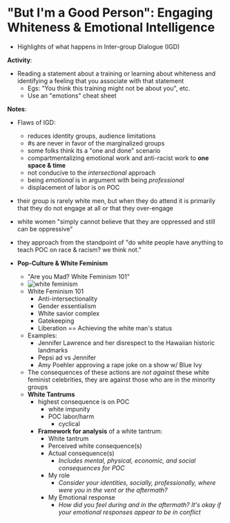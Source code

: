 # "But I'm a Good Person": Engaging Whiteness & Emotional Intelligence

- Highlights of what happens in Inter-group Dialogue (IGD)

**Activity**:
- Reading a statement about a training or learning about whiteness and identifying a feeling that you associate with that statement
  - Egs: "You think this training might not be about you", etc.
  - Use an "emotions" cheat sheet

**Notes**:
- Flaws of IGD:
  - reduces identity groups, audience limitations
  - #s are never in favor of the marginalized groups
  - some folks think its a "one and done" scenario
  - compartmentalizing emotional work and anti-racist work to **one space & time**
  - not conducive to the _intersectional_ approach
  - being _emotional_ is in argument with being _professional_
  - displacement of labor is on POC
- their group is rarely white men, but when they do attend it is primarily that they do not engage at all or that they over-engage
- white women "simply cannot believe that they are oppressed and still can be oppressive"
- they approach from the standpoint of "do white people have anything to teach POC on race & racism? we think not."

- **Pop-Culture & White Feminism**
  - "Are you Mad? White Feminism 101"
  - ![white feminism](http://persephonemagazine.com/wp-content/uploads/2014/01/NinjaCates-Guide-To-White-Feminism.png)
  - White Feminism 101
    - Anti-intersectionality
    - Gender essentialism
    - White savior complex
    - Gatekeeping
    - Liberation == Achieving the white man's status
  - Examples:
    - Jennifer Lawrence and her disrespect to the Hawaiian historic landmarks
    - Pepsi ad vs Jennifer
    - Amy Poehler approving a rape joke on a show w/ Blue Ivy
  - The consequences of these actions are _not against_ these white feminist celebrities, they are against those who are in the minority groups
  - **White Tantrums**
    - highest consequence is on POC
      - white impunity
      - POC labor/harm
        - cyclical
    - **Framework for analysis** of a white tantrum:
      - White tantrum
      - Perceived white consequence(s)
      - Actual consequence(s)
        - _Includes mental, physical, economic, and social consequences for POC_
      - My role
        - _Consider your identities, socially, professionally, where were you in the vent or the aftermath?_
      - My Emotional response
        - _How did you feel during and in the aftermath? It's okay if your emotional responses appear to be in conflict_
